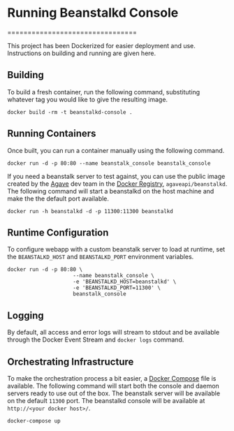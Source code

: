 # Running Beanstalkd Console
================================

This project has been Dockerized for easier deployment and use. Instructions on building and running are given here.

## Building

To build a fresh container, run the following command, substituting whatever tag you would like to give the resulting image.

```
docker build -rm -t beanstalkd-console .
```

## Running Containers

Once built, you can run a container manually using the following command.

```
docker run -d -p 80:80 --name beanstalk_console beanstalk_console
```

If you need a beanstalk server to test against, you can use the public image created by the [Agave](http://agaveapi.co) dev team in the [Docker Registry](https://hub.docker.com/r/agaveapi/beanstalkd), `agaveapi/beanstalkd`. The following command will start a beanstalkd on the host machine and make the the default port available.

```
docker run -h beanstalkd -d -p 11300:11300 beanstalkd
```

## Runtime Configuration

To configure webapp with a custom beanstalk server to load at runtime, set the `BEANSTALKD_HOST` and `BEANSTALKD_PORT` environment variables.

```
docker run -d -p 80:80 \
					 --name beanstalk_console \
					 -e 'BEANSTALKD_HOST=beanstalkd' \
					 -e 'BEANSTALKD_PORT=11300' \
					 beanstalk_console
```

## Logging

By default, all access and error logs will stream to stdout and be available through the Docker Event Stream and `docker logs` command.

## Orchestrating Infrastructure

To make the orchestration process a bit easier, a [Docker Compose](https://docs.docker.com/compose/) file is available. The following command will start both the console and daemon servers ready to use out of the box. The beanstalk server will be available on the default `11300` port. The beanstalkd console will be available at `http://<your docker host>/`.

```
docker-compose up
```
